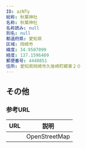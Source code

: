 ```yaml
---
ID: azNTy
総称: 秋葉神社
名称: 秋葉神社
名称読み: null
別名: null
都道府県: 愛知県
区域: 岡崎市
緯度: 34.9507099
経度: 137.1596409
郵便番号: 4440851
住所: 愛知県岡崎市久後崎町郷東２０
---
```


## その他

### 参考URL

| URL | 説明          |
| --- | ------------- |
|     | OpenStreetMap |
